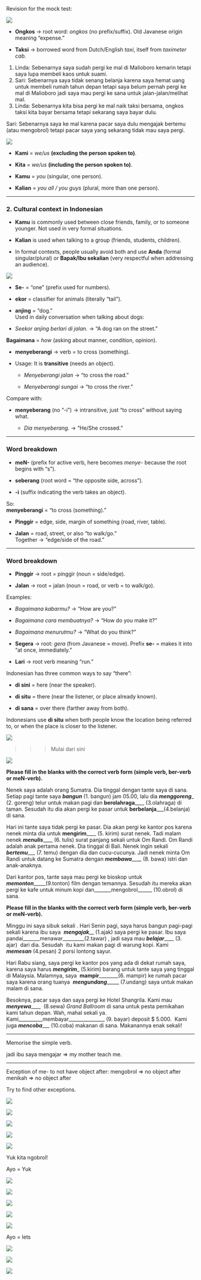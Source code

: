 Revision for the mock test:

![](Screenshot_2025-09-23T19-55-58_UTC+0800.png)

- **Ongkos** → root word: _ongkos_ (no prefix/suffix). Old Javanese origin meaning “expense.”
    
- **Taksi** → borrowed word from Dutch/English _taxi_, itself from _taximeter cab._

1. Linda: Sebenarnya saya sudah pergi ke mal di Malioboro kemarin tetapi saya lupa membeli kaos untuk suami. 
2. Sari: Sebenarnya saya tidak senang belanja karena saya hemat uang untuk membeli rumah tahun depan tetapi saya belum pernah pergi ke mal di Malioboro jadi saya mau pergi ke sana untuk jalan-jalan/melihat mal.
3. Linda: Sebenarnya kita bisa pergi ke mal naik taksi bersama, ongkos taksi kita bayar bersama tetapi sekarang saya bayar dulu.

Sari: Sebenarnya saya ke mal karena pacar saya dulu mengajak bertemu (atau mengobrol) tetapi pacar saya yang sekarang tidak mau saya pergi.

![](Screenshot_2025-09-25T19-38-51_UTC+0800.png)

- **Kami** = _we/us_ **(excluding the person spoken to)**.
    
- **Kita** = _we/us_ **(including the person spoken to)**.

- **Kamu** = _you_ (singular, one person).
    
- **Kalian** = _you all / you guys_ (plural, more than one person).
    

---

### 2. Cultural context in Indonesian

- **Kamu** is commonly used between close friends, family, or to someone younger. Not used in very formal situations.
    
- **Kalian** is used when talking to a group (friends, students, children).
    
- In formal contexts, people usually avoid both and use **Anda** (formal singular/plural) or **Bapak/Ibu sekalian** (very respectful when addressing an audience).

![](Screenshot_2025-09-25T19-40-09_UTC+0800.png)

- **Se-** = “one” (prefix used for numbers).
    
- **ekor** = classifier for animals (literally “tail”).
    
- **anjing** = “dog.”  
    Used in daily conversation when talking about dogs:
    
- _Seekor anjing berlari di jalan._ → “A dog ran on the street.”

**Bagaimana** = _how_ (asking about manner, condition, opinion).

- **menyeberangi** → verb = to cross (something).
    
- Usage: It is **transitive** (needs an object).
    
    - _Menyeberangi jalan_ → “to cross the road.”
        
    - _Menyeberangi sungai_ → “to cross the river.”
        

Compare with:

- **menyeberang** (no “-i”) → intransitive, just “to cross” without saying what.
    
    - _Dia menyeberang._ → “He/She crossed.”
        

---

### Word breakdown

- **meN-** (prefix for active verb, here becomes _menye-_ because the root begins with “s”).
    
- **seberang** (root word = “the opposite side, across”).
    
- **-i** (suffix indicating the verb takes an object).
    

So:  
**menyeberangi** = “to cross (something).”


- **Pinggir** = edge, side, margin of something (road, river, table).
    
- **Jalan** = road, street, or also “to walk/go.”  
    Together → “edge/side of the road.”
    

---

### Word breakdown

- **Pinggir** → root = pinggir (noun = side/edge).
    
- **Jalan** → root = jalan (noun = road, or verb = to walk/go).



Examples:

- _Bagaimana kabarmu?_ → “How are you?”
    
- _Bagaimana cara membuatnya?_ → “How do you make it?”
    
- _Bagaimana menurutmu?_ → “What do you think?”


- **Segera** → root: _gera_ (from Javanese = move). Prefix **se-** = makes it into “at once, immediately.”
    
- **Lari** → root verb meaning “run.”



Indonesian has three common ways to say “there”:

- **di sini** = here (near the speaker).
    
- **di situ** = there (near the listener, or place already known).
    
- **di sana** = over there (farther away from both).
    

Indonesians use **di situ** when both people know the location being referred to, or when the place is closer to the listener.

![](Screenshot_2025-09-25T19-40-26_UTC+0800.png)

>>> Mulai dari sini

![](Screenshot_2025-09-25T19-45-54_UTC+0800.png)


**Please fill in the blanks with the correct verb form (simple verb, ber-verb or meN-verb).**

Nenek saya adalah orang Sumatra. Dia tinggal dengan tante saya di sana. Setiap pagi tante saya _____bangun_____ (1. bangun) jam 05.00, lalu dia _________menggoreng__________ (2. goreng) telur untuk makan pagi dan ________berolahraga____________ (3.olahraga) di taman. Sesudah itu dia akan pergi ke pasar untuk ________berbelanja___________(4.belanja) di sana.

Hari ini tante saya tidak pergi ke pasar. Dia akan pergi ke kantor pos karena nenek minta dia untuk ______mengirim__________ (5. kirim) surat nenek. Tadi malam nenek _______menulis___________ (6. tulis) surat panjang sekali untuk Om Randi. Om Randi adalah anak pertama nenek. Dia tinggal di Bali. Nenek ingin sekali _______bertemu__________ (7. temu) dengan dia dan cucu-cucunya. Jadi nenek minta Om Randi untuk datang ke Sumatra dengan _______membawa___________ (8. bawa) istri dan anak-anaknya.

Dari kantor pos, tante saya mau pergi ke bioskop untuk _______memonton____________(9.tonton) film dengan temannya. Sesudah itu mereka akan pergi ke kafe untuk minum kopi dan_______mengobrol______ (10.obrol) di sana.

**Please fill in the blanks with the correct verb form (simple verb, ber-verb or meN-verb).**

Minggu ini saya sibuk sekali . Hari Senin pagi, saya harus bangun pagi-pagi sekali karena ibu saya  _______mengajak_________ (1.ajak) saya pergi ke pasar. Ibu saya pandai_______menawar_________(2.tawar) , jadi saya mau _______belajar___________ (3. ajar)  dari dia. Sesudah  itu kami makan pagi di warung kopi. Kami  _________memesan_________ (4.pesan) 2 porsi lontong sayur.

Hari Rabu siang, saya pergi ke kantor pos yang ada di dekat rumah saya,  karena saya harus _________mengirim__________ (5.kirim) barang untuk tante saya yang tinggal di Malaysia. Malamnya, saya  __________mampir__________________(6. mampir) ke rumah pacar saya karena orang tuanya  _________mengundang______________ (7.undang) saya untuk makan malam di sana. 

Besoknya, pacar saya dan saya pergi ke Hotel Shangrila. Kami mau _________menyewa_____________  (8.sewa) _Grand Ballroom_ di sana untuk pesta pernikahan kami tahun depan. Wah, mahal sekali ya. Kami__________membayar_______________ (9. bayar) deposit $ 5.000.  Kami juga _________mencoba____________ (10.coba) makanan di sana. Makanannya enak sekali!


---

Memorise the simple verb.

jadi ibu saya mengajar => my mother teach me.

---

Exception of me- to not have object after:
mengobrol => no object after
menikah => no object after

Try to find other exceptions.




![](Screenshot_2025-09-25T20-23-29_UTC+0800.png)


![](Screenshot_2025-09-25T20-23-52_UTC+0800.png)



![](Screenshot_2025-09-25T20-26-10_UTC+0800.png)

![](Screenshot_2025-09-25T20-27-17_UTC+0800.png)

![](Screenshot_2025-09-25T20-28-06_UTC+0800.png)

Yuk kita ngobrol!

Ayo = Yuk 


![](Screenshot_2025-09-25T20-28-45_UTC+0800.png)


![](Screenshot_2025-09-25T20-30-19_UTC+0800.png)

![](Screenshot_2025-09-25T20-30-27_UTC+0800.png)

![](Screenshot_2025-09-25T20-31-50_UTC+0800.png)

![](Screenshot_2025-09-25T20-33-40_UTC+0800.png)

Ayo = lets 

![](Screenshot_2025-09-25T20-33-58_UTC+0800.png)

![](Screenshot_2025-09-25T20-35-04_UTC+0800.png)

![](Screenshot_2025-09-25T20-35-17_UTC+0800.png)

